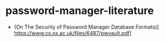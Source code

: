 # password-manager-literature

* (On The Security of Password Manager Database Formats)[
https://www.cs.ox.ac.uk/files/6487/pwvault.pdf]
